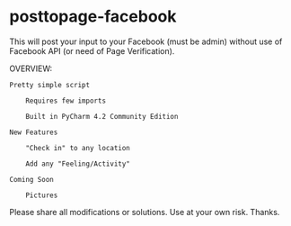 # posttopage-facebook
This will post your input to your Facebook (must be admin) without use of Facebook API (or need of Page Verification). 
 
 
OVERVIEW:
	
	Pretty simple script
	
		Requires few imports
	
		Built in PyCharm 4.2 Community Edition 
	
	New Features
	
		"Check in" to any location 
		
		Add any "Feeling/Activity" 
	
	Coming Soon
	
		Pictures 
	 	
 
Please share all modifications or solutions. Use at your own risk. Thanks.
